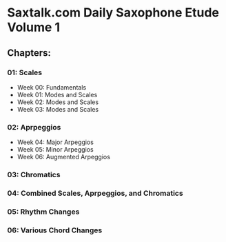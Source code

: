# Saxtalk.com Daily Saxophone Etude Volume 1

## Chapters:
### 01: Scales
   * Week 00: Fundamentals
   * Week 01: Modes and Scales
   * Week 02: Modes and Scales
   * Week 03: Modes and Scales
### 02: Aprpeggios
   * Week 04: Major Arpeggios
   * Week 05: Minor Arpeggios
   * Week 06: Augmented Arpeggios
### 03: Chromatics
### 04: Combined Scales, Aprpeggios, and Chromatics
### 05: Rhythm Changes
### 06: Various Chord Changes

